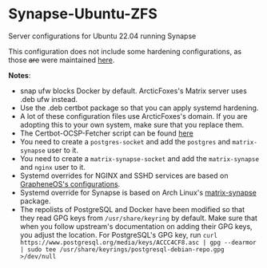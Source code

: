 # Synapse-Ubuntu-ZFS
Server configurations for Ubuntu 22.04 running Synapse

This configuration does not include some hardening configurations, as those ~~are~~ were maintained [here](https://github.com/TommyTran732/Linux-Setup-Scripts/blob/2f5a5ab10a13035ab467bfcb6d95984d3050b27a/Ubuntu-22.04-Server.sh).

**Notes**:
- snap ufw blocks Docker by default. ArcticFoxes's Matrix server uses .deb ufw instead.
- Use the .deb certbot package so that you can apply systemd hardening.
- A lot of these configuration files use ArcticFoxes's domain. If you are adopting this to your own system, make sure that you replace them.
- The Certbot-OCSP-Fetcher script can be found [here](https://github.com/GrapheneOS/infrastructure/blob/main/certbot-ocsp-fetcher)
- You need to create a `postgres-socket` and add the `postgres` and `matrix-synapse` user to it.
- You need to create a `matrix-synapse-socket` and add the `matrix-synapse` and `nginx` user to it.
- Systemd overrides for NGINX and SSHD services are based on [GrapheneOS's configurations](https://github.com/GrapheneOS/infrastructure/tree/main/systemd/system).
- Systemd override for Synapse is based on Arch Linux's [matrix-synapse](https://gitlab.archlinux.org/archlinux/packaging/packages/matrix-synapse/-/blob/main/override-hardened.conf?ref_type=heads) package.
- The repolists of PostgreSQL and Docker have been modified so that they read GPG keys from `/usr/share/keyring` by default. Make sure that when you follow upstream's documentation on adding their GPG keys, you adjust the location. For PostgreSQL's GPG key, run `curl https://www.postgresql.org/media/keys/ACCC4CF8.asc | gpg --dearmor | sudo tee /usr/share/keyrings/postgresql-debian-repo.gpg >/dev/null`
